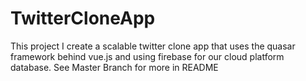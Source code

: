 # TwitterCloneApp
This project I create a scalable twitter clone app that uses the quasar framework behind vue.js and using firebase for our cloud platform database. See Master Branch for more in README
